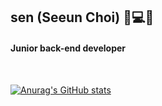 
  ## sen (Seeun Choi) 👩💻🔥
  
  ####  Junior back-end developer 
 
  <br>
  
  [![Anurag's GitHub stats](https://github-readme-stats.vercel.app/api?username=dahyen0o&theme=onedark)](https://github.com/anuraghazra/github-readme-stats)

<!--  [![Top Langs](https://github-readme-stats.vercel.app/api/top-langs/?username=dahyen0o&theme=onedark&layout=compact)](https://github.com/anuraghazra/github-readme-stats) -->



